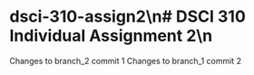 # dsci-310-assign2\n# DSCI 310 Individual Assignment 2\n
Changes to branch_2 commit 1
Changes to branch_1 commit 2

